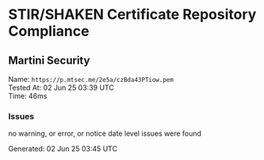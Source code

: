 # STIR/SHAKEN Certificate Repository Compliance

## Martini Security

Name: `https://p.mtsec.me/2e5a/czBda43PTiow.pem`\
Tested At: 02 Jun 25 03:39 UTC\
Time: 46ms

### Issues

no warning, or error, or notice date level issues were found

Generated: 02 Jun 25 03:45 UTC